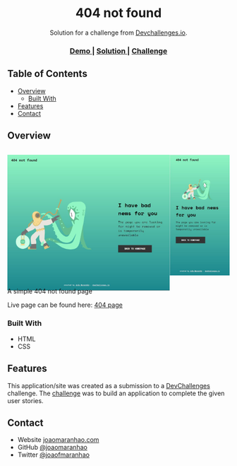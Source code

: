 <!-- Please update value in the {}  -->

<h1 align="center">404 not found</h1>

<div align="center">
   Solution for a challenge from  <a href="http://devchallenges.io" target="_blank">Devchallenges.io</a>.
</div>

<div align="center">
  <h3>
    <a href="https://joaomaranhao.github.io/404-not-found/">
      Demo
    </a>
    <span> | </span>
    <a href="https://github.com/joaomaranhao/404-not-found">
      Solution
    </a>
    <span> | </span>
    <a href="https://devchallenges.io/challenges/wBunSb7FPrIepJZAg0sY">
      Challenge
    </a>
  </h3>
</div>

<!-- TABLE OF CONTENTS -->

## Table of Contents

- [Overview](#overview)
  - [Built With](#built-with)
- [Features](#features)
- [Contact](#contact)

<!-- OVERVIEW -->

## Overview

<div style="display:flex; height:300px;">

![desktop screenshot](https://raw.githubusercontent.com/joaomaranhao/404-not-found/main/img/desktop.JPG)

![mobile screenshot](https://raw.githubusercontent.com/joaomaranhao/404-not-found/main/img/mobile.JPG)
</div>

A simple 404 not found page

Live page can be found here: [404 page](https://joaomaranhao.github.io/404-not-found/)

### Built With

- HTML
- CSS

## Features

<!-- List the features of your application or follow the template. Don't share the figma file here :) -->

This application/site was created as a submission to a [DevChallenges](https://devchallenges.io/challenges) challenge. The [challenge](https://devchallenges.io/challenges/wBunSb7FPrIepJZAg0sY) was to build an application to complete the given user stories.


## Contact

- Website [joaomaranhao.com](https://www.joaomaranhao.com.br)
- GitHub [@joaomaranhao](https://github.com/joaomaranhao)
- Twitter [@joaofmaranhao](https://twitter.com/joaofmaranhao)
